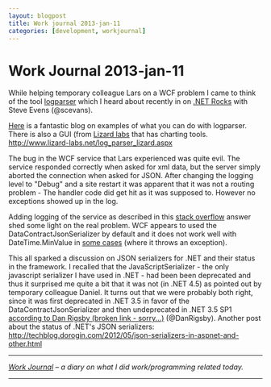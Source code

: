 ```yaml
---
layout: blogpost
title: Work journal 2013-jan-11
categories: [development, workjournal]
---
```


# Work Journal 2013-jan-11

While helping temporary colleague Lars on a WCF problem I came to think of the tool [logparser][1] which I heard about recently in on [.NET Rocks][2] with Steve Evens (@scevans). 

[Here][3] is a fantastic blog on examples of what you can do with logparser. There is also a GUI (from [Lizard labs][4] that has charting tools. <http://www.lizard-labs.net/log_parser_lizard.aspx> 

The bug in the WCF service that Lars experienced was quite evil. The service responded correctly when asked for xml data, but the server simply aborted the connection when asked for JSON. After changing the logging level to "Debug" and a site restart it was apparent that it was not a routing problem - The handler code did get hit as it was supposed to. However no exceptions showed up in the log. 

Adding logging of the service as described in this [stack overflow][5] answer shed some light on the real problem. WCF appears to used the DataContractJsonSerializer by default and it does not work well with DateTime.MinValue in [some cases][6] (where it throws an exception). 

This all sparked a discussion on JSON serializers for .NET and their status in the framework. I recalled that the JavaScriptSerializer - the only javascript serializer I have used in .NET - had been been deprecated and thus it surprised me quite a bit that it was not (in .NET 4.5) as pointed out by temporary colleague Daniel. It turns out that we were probably both right, since it was first deprecated in .NET 3.5 in favor of the DataContractJsonSerializer and then undeprecated in .NET 3.5 SP1 [according to Dan Rigsby (broken link - sorry...)][7] (@DanRigsby). Another post about the status of .NET's JSON serializers: <http://techblog.dorogin.com/2012/05/json-serializers-in-aspnet-and-other.html> 

---

*[Work Journal][8] – a diary on what I did work/programming related today.* 

---

 [1]: http://www.microsoft.com/en-us/download/details.aspx?id=24659
 [2]: http://www.dotnetrocks.com/default.aspx?showNum=823
 [3]: http://aggressivevirusdefense.wordpress.com/2010/04/23/log-parser/
 [4]: http://www.lizard-labs.net
 [5]: http://stackoverflow.com/a/11016495/587279
 [6]: http://stackoverflow.com/questions/4025851/why-can-datetime-minvalue-not-be-serialized-in-timezones-ahead-of-utc
 [7]: http://www.danrigsby.com
 [8]: /blog/work-journal-what-workprogramming-related-did-i-learn-today